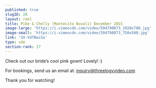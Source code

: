 ```yaml
---
published: true
slugID: 28
layout: reel
title: Pike & Chelly (Montecito Nuvali) December 2015
image-large: 'https://i.vimeocdn.com/video/594790073_1920x700.jpg'
image-small: 'https://i.vimeocdn.com/video/594790073_750x500.jpg'
link: 'GX-VdfBwi5o'
type: sde
section-rank: 27
---
```

Check out our bride’s cool pink gown! Lovely! :)

For bookings, send us an email at: inquiry@threelogyvideo.com

Thank you for watching! 
